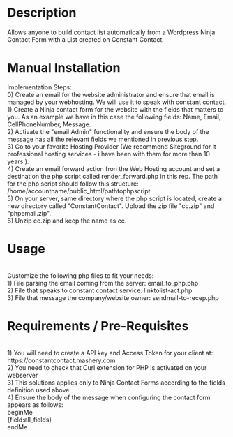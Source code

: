 <h1>Description</h1>
Allows anyone to build contact list automatically from a Wordpress Ninja Contact Form with a List created on Constant Contact.
<p/>
<h1>Manual Installation</h1>
Implementation Steps:<br/>
0) Create an email for the website administrator and ensure that email is managed by your webhosting. We will use it to speak with constant contact.<br/>
1) Create a Ninja contact form for the website with the fields that matters to you. As an example we have in this case the following fields: Name, Email, CellPhoneNumber, Message.<br/>
2) Activate the "email Admin" functionality and ensure the body of the message has all the relevant fields we mentioned in previous step.<br/>
3) Go to your favorite Hosting Provider (We recommend Siteground for it professional hosting services - i have been with them for more than 10 years.).<br/>
4) Create an email forward action fron the Web Hosting account and set a destination the php script called render_forward.php in this rep.
The path for the php script should follow this structure: /home/accountname/public_html/pathtophpscript<br/>
5) On your server, same directory where the php script is located, create a new directory called "ConstantContact". Upload the zip file "cc.zip" and "phpemail.zip".<br/>
6) Unzip cc.zip and keep the name as cc.
<p/>
<h1>Usage</h1>
<br/>
Customize the following php files to fit your needs:<br/>
1) File parsing the email coming from the server: email_to_php.php<br/>
2) File that speaks to constant contact service: linktolist-act.php<br/>
3) File that message the company/website owner: sendmail-to-recep.php<br/>

<p/>
<h1>Requirements / Pre-Requisites</h1>
<br/>
1) You will need to create a API key and Access Token for your client at: https://constantcontact.mashery.com<br/>
2) You need to check that Curl extension for PHP is activated on your webserver<br/>
3) This solutions applies only to Ninja Contact Forms according to the fields definition used above<br/>
4) Ensure the body of the message when configuring the contact form appears as follows:
<br/>
beginMe<br/>
{field:all_fields}<br/>
endMe
<br/>

